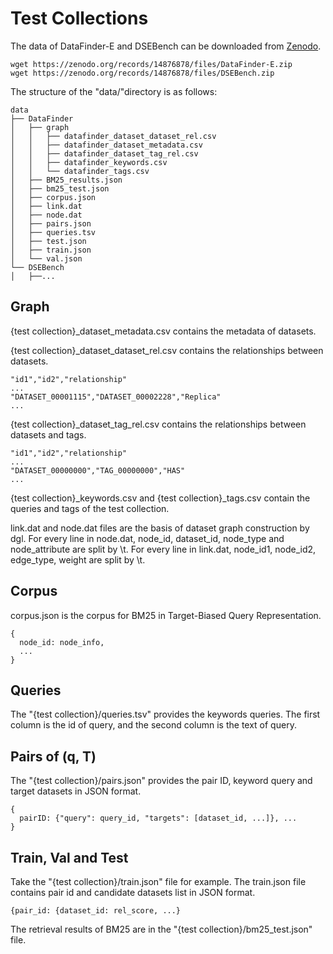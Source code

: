 # Test Collections

The data of DataFinder-E and DSEBench can be downloaded from [Zenodo](https://zenodo.org/records/14876878).

```
wget https://zenodo.org/records/14876878/files/DataFinder-E.zip
wget https://zenodo.org/records/14876878/files/DSEBench.zip
```

The structure of the "data/"directory is as follows:
```
data
├── DataFinder
│   ├── graph
│   │   ├── datafinder_dataset_dataset_rel.csv
│   │   ├── datafinder_dataset_metadata.csv
│   │   ├── datafinder_dataset_tag_rel.csv
│   │   ├── datafinder_keywords.csv
│   │   └── datafinder_tags.csv
│   ├── BM25_results.json
│   ├── bm25_test.json
│   ├── corpus.json
│   ├── link.dat
│   ├── node.dat
│   ├── pairs.json
│   ├── queries.tsv
│   ├── test.json
│   ├── train.json
│   └── val.json
└── DSEBench
│   ├──...

```

## Graph
{test collection}_dataset_metadata.csv contains the metadata of datasets.

{test collection}_dataset_dataset_rel.csv contains the relationships between datasets.

```
"id1","id2","relationship"
...
"DATASET_00001115","DATASET_00002228","Replica"
...
```

{test collection}_dataset_tag_rel.csv contains the relationships between datasets and tags.

```
"id1","id2","relationship"
...
"DATASET_00000000","TAG_00000000","HAS"
...
```

{test collection}_keywords.csv and {test collection}_tags.csv contain the queries and tags of the test collection.

link.dat and node.dat files are the basis of dataset graph construction by dgl. 
For every line in node.dat, node_id, dataset_id, node_type and node_attribute are split by \t. 
For every line in link.dat, node_id1, node_id2, edge_type, weight are split by \t. 

## Corpus
corpus.json is the corpus for BM25 in Target-Biased Query Representation.
```
{
  node_id: node_info,
  ...
}
```

## Queries

The "{test collection}/queries.tsv" provides the keywords queries. The first column is the id of query, and the second column is the text of query.

## Pairs of (q, T)

The "{test collection}/pairs.json" provides the pair ID, keyword query and target datasets in JSON format. 

```
{
  pairID: {"query": query_id, "targets": [dataset_id, ...]}, ...
}
```

## Train, Val and Test
Take the "{test collection}/train.json" file for example. The train.json file contains pair id and candidate datasets list in JSON format.

```
{pair_id: {dataset_id: rel_score, ...}
```

The retrieval results of BM25 are in the "{test collection}/bm25_test.json" file.
